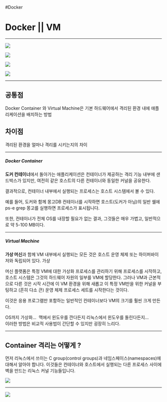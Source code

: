 #Docker 

# Docker || VM
---
![](https://i.imgur.com/n7hzFkv.png)

![](https://i.imgur.com/oo8yiN4.png)

![](https://i.imgur.com/zIpRdEG.png)

![](https://i.imgur.com/eAWgoTw.png)

---

## 공통점

Docker Container 와 Virtual Machine은 기본 하드웨어에서 격리된 환경 내에 애플리케이션을
배치하는 방법

## 차이점
격리된 환경을 얼마나 격리를 시키는지의 차이

---
##### Docker Container
**도커 컨테이너**에서 돌아가는 애플리케이션은 컨테이너가 제공하는 격리 기능 내부에 샌드박스가 있지만, 
여전히 같은 호스트의 다른 컨테이너와 동일한 커널을 공유한다.

결과적으로, 컨테이너 내부에서 실행되는 프로세스는 호스트 시스템에서 볼 수 있다.  

예를 들어, 도커와 함께 몽고DB 컨테이너를 시작하면 호스트(도커가 아님)의 일반 쉘에 ps-e grep 몽고를 실행하면 프로세스가 표시됩니다. 

또한, 컨테이너가 전체 OS를 내장할 필요가 없는 결과, 그것들은 매우 가볍고, 일반적으로 약 5-100 MB이다.

---
##### Virtual Machine
**가상 머신**과 함께 VM 내부에서 실행되는 모든 것은 호스트 운영 체제 또는 하이퍼바이저와 독립되어 있다. 가상 

머신 플랫폼은 특정 VM에 대한 가상화 프로세스를 관리하기 위해 프로세스를 시작하고, 호스트 시스템은 그것의 하드웨어 자원의 일부를 VM에 할당한다. 그러나 VM과 근본적으로 다른 것은 시작 시간에 이 VM 환경을 위해 
새롭고 이 특정 VM만을 위한 커널을 부팅하고 (흔히 다소 큰) 운영 체제 프로세스 세트를 시작한다는 것이다. 

이것은 응용 프로그램만 포함하는 일반적인 컨테이너보다 VM의 크기를 훨씬 크게 만든다.  

OS까지 가상화...  맥에서 윈도우를 깐다든지 리눅스에서 윈도우를 돌린다든지...  
이러한 방법은 비교적 사용법이 간단할 수 있지만 굉장히 느리다.

---
## Container 격리는 어떻게 ?

먼저 리눅스에서 쓰이는 C group(control groups)과 네임스페이스(namespaces)에 대해서 알아야 합니다.
이것들은 컨테이너와 호스트에서 실행되는 다른 프로세스 사이에 벽을 만드는 리눅스 커널 기능들입니다.

![](https://i.imgur.com/OWXniou.png)

---
![](https://i.imgur.com/U5fb0LB.png)